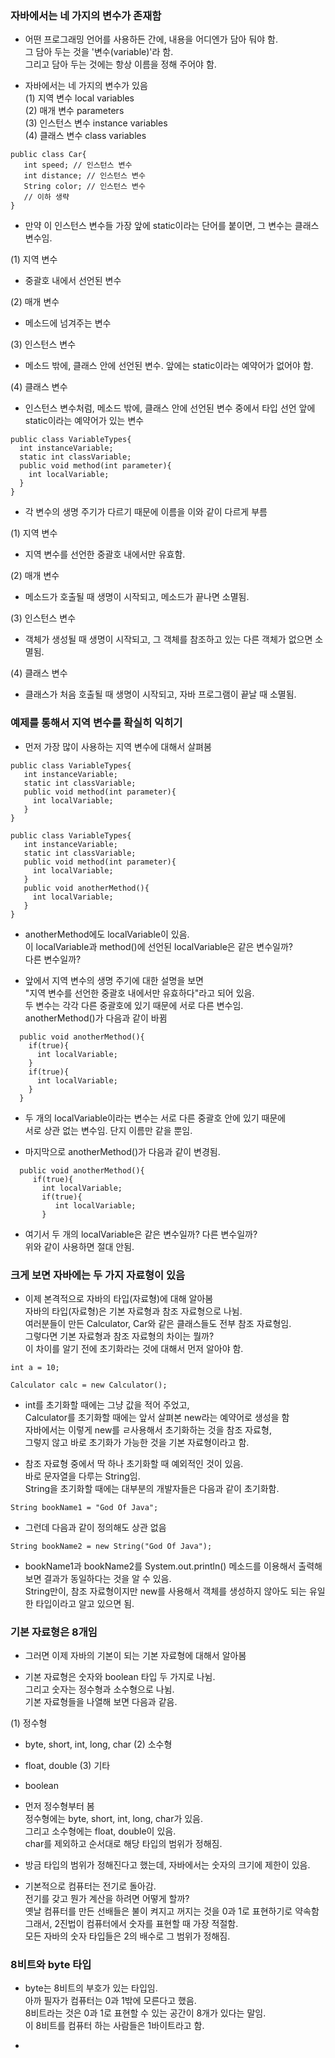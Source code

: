 

### 자바에서는 네 가지의 변수가 존재함  


- 어떤 프로그래밍 언어를 사용하든 간에, 내용을 어디엔가 담아 둬야 함.  
  그 담아 두는 것을 '변수(variable)'라 함.  
  그리고 담아 두는 것에는 항상 이름을 정해 주어야 함.  
  
 
- 자바에서는 네 가지의 변수가 있음  
  (1) 지역 변수 local variables  
  (2) 매개 변수 parameters  
  (3) 인스턴스 변수 instance variables  
  (4) 클래스 변수 class variables  
  
  
```
public class Car{
   int speed; // 인스턴스 변수
   int distance; // 인스턴스 변수
   String color; // 인스턴스 변수
   // 이하 생략
}
```

- 만약 이 인스턴스 변수들 가장 앞에 static이라는 단어를 붙이면, 그 변수는 클래스 변수임.  

(1) 지역 변수
- 중괄호 내에서 선언된 변수  

(2) 매개 변수  
- 메소드에 넘겨주는 변수  

(3) 인스턴스 변수  
- 메소드 밖에, 클래스 안에 선언된 변수. 앞에는 static이라는 예약어가 없어야 함.  

(4) 클래스 변수  
- 인스턴스 변수처럼, 메소드 밖에, 클래스 안에 선언된 변수 중에서 타입 선언 앞에 static이라는 예약어가 있는 변수  


```
public class VariableTypes{
  int instanceVariable;
  static int classVariable;
  public void method(int parameter){
    int localVariable;
  }
}
```

- 각 변수의 생명 주기가 다르기 때문에 이름을 이와 같이 다르게 부름  

(1) 지역 변수  
- 지역 변수를 선언한 중괄호 내에서만 유효함.  

(2) 매개 변수  
- 메소드가 호출될 때 생명이 시작되고, 메소드가 끝나면 소멸됨.  

(3) 인스턴스 변수  
- 객체가 생성될 때 생명이 시작되고, 그 객체를 참조하고 있는 다른 객체가 없으면 소멸됨.
  
(4) 클래스 변수  
- 클래스가 처음 호출될 때 생명이 시작되고, 자바 프로그램이 끝날 때 소멸됨.  


### 예제를 통해서 지역 변수를 확실히 익히기

- 먼저 가장 많이 사용하는 지역 변수에 대해서 살펴봄  

```
public class VariableTypes{
   int instanceVariable;
   static int classVariable;
   public void method(int parameter){
     int localVariable;
   }
}
```

```
public class VariableTypes{
   int instanceVariable;
   static int classVariable;
   public void method(int parameter){
     int localVariable;
   }
   public void anotherMethod(){
     int localVariable;
   }
}
```

- anotherMethod에도 localVariable이 있음.  
  이 localVariable과 method()에 선언된 localVariable은 같은 변수일까?  
  다른 변수일까?  
  
- 앞에서 지역 변수의 생명 주기에 대한 설명을 보면  
  "지역 변수를 선언한 중괄호 내에서만 유효하다"라고 되어 있음.  
  두 변수는 각각 다른 중괄호에 있기 때문에 서로 다른 변수임.  
  anotherMethod()가 다음과 같이 바뀜  
  
```
  public void anotherMethod(){
    if(true){
      int localVariable;
    }
    if(true){
      int localVariable;
    }
  }
```

- 두 개의 localVariable이라는 변수는 서로 다른 중괄호 안에 있기 때문에  
  서로 상관 없는 변수임. 단지 이름만 같을 뿐임.  
  

- 마지막으로 anotherMethod()가 다음과 같이 변경됨.  

```
  public void anotherMethod(){
     if(true){
       int localVariable;
       if(true){
          int localVariable;
       }    
```

- 여기서 두 개의 localVariable은 같은 변수일까? 다른 변수일까?  
  위와 같이 사용하면 절대 안됨.  
  
  

### 크게 보면 자바에는 두 가지 자료형이 있음  

- 이제 본격적으로 자바의 타입(자료형)에 대해 알아봄  
  자바의 타입(자료형)은 기본 자료형과 참조 자료형으로 나뉨.  
  여러분들이 만든 Calculator, Car와 같은 클래스들도 전부 참조 자료형임.  
  그렇다면 기본 자료형과 참조 자료형의 차이는 뭘까?  
  이 차이를 알기 전에 초기화라는 것에 대해서 먼저 알아야 함.  
  
```
int a = 10;
```

```
Calculator calc = new Calculator();
```

- int를 초기화할 때에는 그냥 값을 적어 주었고,  
  Calculator를 초기화할 때에는 앞서 살펴본 new라는 예약어로 생성을 함  
  자바에서는 이렇게 new를 ㄹ사용해서 초기화하는 것을 참조 자료형,  
  그렇지 않고 바로 초기화가 가능한 것을 기본 자료형이라고 함.  
  
- 참조 자료형 중에서 딱 하나 초기화할 때 예외적인 것이 있음.  
  바로 문자열을 다루는 String임.  
  String을 초기화할 때에는 대부분의 개발자들은 다음과 같이 초기화함.  

```
String bookName1 = "God Of Java";
```

- 그런데 다음과 같이 정의해도 상관 없음 

```
String bookName2 = new String("God Of Java");
```

- bookName1과 bookName2를 System.out.println() 메소드를 이용해서 출력해 보면 결과가 동일하다는 것을 알 수 있음.  
  String만이, 참조 자료형이지만 new를 사용해서 객체를 생성하지 않아도 되는 유일한 타입이라고 알고 있으면 됨.  



### 기본 자료형은 8개임  

- 그러면 이제 자바의 기본이 되는 기본 자료형에 대해서 알아봄 

- 기본 자료형은 숫자와 boolean 타입 두 가지로 나뉨.  
  그리고 숫자는 정수형과 소수형으로 나뉨.  
  기본 자료형들을 나열해 보면 다음과 같음. 
  
(1) 정수형
- byte, short, int, long, char
(2) 소수형
- float, double
(3) 기타
- boolean

- 먼저 정수형부터 봄  
  정수형에는 byte, short, int, long, char가 있음.  
  그리고 소수형에는 float, double이 있음.  
  char를 제외하고 순서대로 해당 타입의 범위가 정해짐.  

- 방금 타입의 범위가 정해진다고 했는데, 자바에서는 숫자의 크기에 제한이 있음.  
  
- 기본적으로 컴퓨터는 전기로 돌아감.  
  전기를 갖고 뭔가 계산을 하려면 어떻게 할까?  
  옛날 컴퓨터를 만든 선배들은 불이 켜지고 꺼지는 것을 0과 1로 표현하기로 약속함  
  그래서, 2진법이 컴퓨터에서 숫자를 표현할 때 가장 적절함.  
  모든 자바의 숫자 타입들은 2의 배수로 그 범위가 정해짐.  
  

### 8비트와 byte 타입

- byte는 8비트의 부호가 있는 타입임.  
  아까 필자가 컴퓨터는 0과 1밖에 모른다고 했음.  
  8비트라는 것은 0과 1로 표현할 수 있는 공간이 8개가 있다는 말임.  
  이 8비트를 컴퓨터 하는 사람들은 1바이트라고 함.  
  
-   
  

  



  
  



  
  







